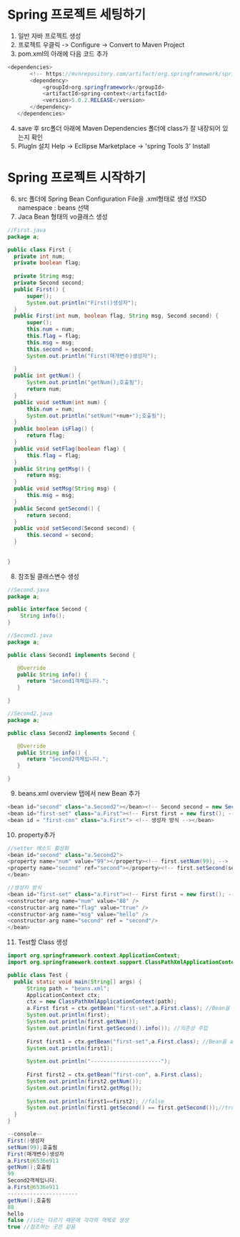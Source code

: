 
# Spring 프로젝트 세팅하기
 1. 일반 자바 프로젝트 생성
 2. 프로젝트 우클릭 -> Configure -> Convert to Maven Project
 3. pom.xml의 <version>아래에 다음 코드 추가
 ```java
<dependencies>
		<!-- https://mvnrepository.com/artifact/org.springframework/spring-context -->
		<dependency>
			<groupId>org.springframework</groupId>
			<artifactId>spring-context</artifactId>
			<version>5.0.2.RELEASE</version>
		</dependency>
	</dependencies>
```
 4. save 후 src폴더 아래에 Maven Dependencies 폴더에 class가 잘 내장되어 있는지 확인
 5. PlugIn 설치 
 Help -> Ecllipse Marketplace -> 'spring Tools 3' Install

# Spring 프로젝트 시작하기
 6. src 폴더에 Spring Bean Configuration File을 .xml형태로 생성
  !!XSD namespace : beans 선택
 7. Jaca Bean 형태의 vo클래스 생성

  ```java
  //First.java
  package a;

public class First {
	private int num;
	private boolean flag;
	
	private String msg;
	private Second second;
	public First() {
		super();
		System.out.println("First()생성자");
	}
	public First(int num, boolean flag, String msg, Second second) {
		super();
		this.num = num;
		this.flag = flag;
		this.msg = msg;
		this.second = second;
		System.out.println("First(매개변수)생성자");
	
	}
	public int getNum() {
		System.out.println("getNum();호출됨");
		return num;
	}
	public void setNum(int num) {
		this.num = num;
		System.out.println("setNum("+num+");호출됨");
	}
	public boolean isFlag() {
		return flag;
	}
	public void setFlag(boolean flag) {
		this.flag = flag;
	}
	public String getMsg() {
		return msg;
	}
	public void setMsg(String msg) {
		this.msg = msg;
	}
	public Second getSecond() {
		return second;
	}
	public void setSecond(Second second) {
		this.second = second;
	}
	
	
}
```
8. 참조될 클래스변수 생성
```java
//Second.java
package a;

public interface Second {
	String info();
}
```
```java
//Second1.java
package a;

public class Second1 implements Second {

   @Override
   public String info() {
      return "Second1객체입니다.";
   }

}
```
```java
//Second2.java
package a;

public class Second2 implements Second {

   @Override
   public String info() {
      return "Second2객체입니다.";
   }

}
 ```
 9. beans.xml overview 탭에서  new Bean 추가

  ```java
 <bean id="second" class="a.Second2"></bean><!-- Second second = new Second1(); -->
<bean id="first-set" class="a.First"><!-- First first = new first(); --></bean>
<bean id = "first-con" class="a.First"> <!-- 생성자 방식 --></bean>
```		
 10. property추가

  ```java
  //setter 메소드 활성화
  <bean id="second" class="a.Second2">
 <property name="num" value="99"></property><!-- first.setNum(99); -->
<property name="second" ref="second"></property><!-- first.setSecond(second); -->
</bean>
 ```
```java
//생성자 방식
<bean id="first-set" class="a.First"><!-- First first = new first(); -->
<constructor-arg name="num" value="88" />
<constructor-arg name="flag" value="true" />
<constructor-arg name="msg" value="hello" />
<constructor-arg name="second" ref = "second"/>
</bean>
```
 11. Test할 Class  생성
  ```java
 import org.springframework.context.ApplicationContext;
import org.springframework.context.support.ClassPathXmlApplicationContext;

public class Test {
	public static void main(String[] args) {
		String path = "beans.xml";
		ApplicationContext ctx;
		ctx = new ClassPathXmlApplicationContext(path);
		a.First first = ctx.getBean("first-set",a.First.class); //Bean을 a.First 클래스로 다운 캐스팅.
		System.out.println(first);
		System.out.println(first.getNum());
		System.out.println(first.getSecond().info()); //의존성 주입 
		
		First first1 = ctx.getBean("first-set",a.First.class); //Bean을 a.First 클래스로 다운 캐스팅.
		System.out.println(first1);
		
		System.out.println("----------------------");
		
		First first2 = ctx.getBean("first-con", a.First.class);
		System.out.println(first2.getNum());
		System.out.println(first2.getMsg());
		
		System.out.println(first1==first2); //false
		System.out.println(first1.getSecond() == first.getSecond());//true
	}
}
```
```java
--console--
First()생성자
setNum(99);호출됨
First(매개변수)생성자
a.First@6536e911
getNum();호출됨
99
Second2객체입니다.
a.First@6536e911
----------------------
getNum();호출됨
88
hello
false //id는 다르기 때문에 각각의 객체로 생성
true //참조하는 곳은 같음

```
  
   
<!--stackedit_data:
eyJoaXN0b3J5IjpbOTY3ODM0ODUwLC04NDk3MzQyMTcsLTYxMT
czNDcxNSwxMTMxMjIwNzM5LC0xNTA5NjQyMzczLDE1NDk4MzE2
MjAsLTMwNzcxNTI4NCwxOTgyMTM0NDI5LC0xOTY0OTA5ODQzLC
00MDM4NjIwMDMsLTI2MjE3NDk1OSwtNDgyNDAyMjI4LDU1ODU0
OTkzOCwtNjUxNTc0MDg4XX0=
-->